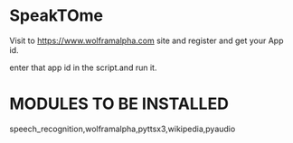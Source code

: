 # SpeakTOme
Visit to https://www.wolframalpha.com site and register and get your App id.

enter that app id in the script.and run it.

# MODULES TO BE INSTALLED

speech_recognition,wolframalpha,pyttsx3,wikipedia,pyaudio
